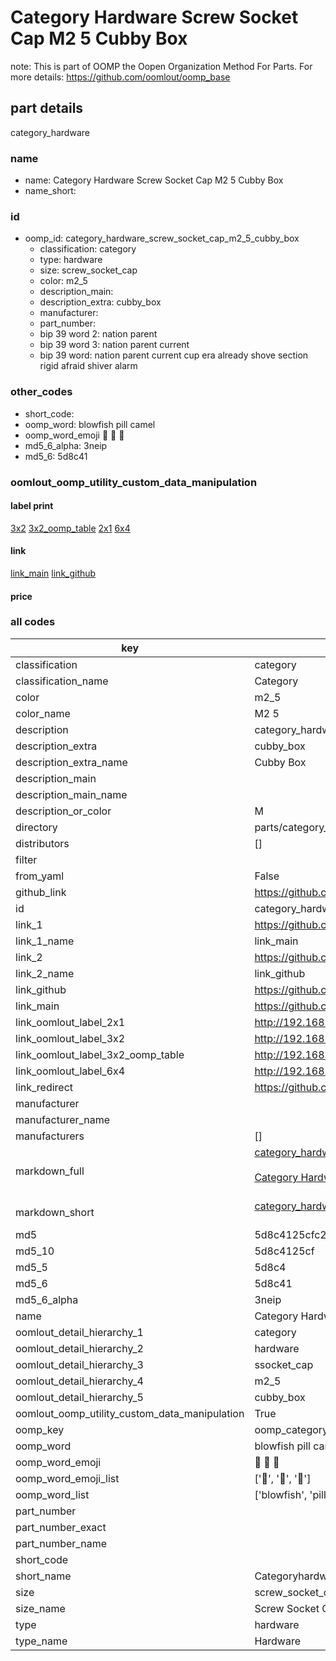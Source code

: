 # Category Hardware Screw Socket Cap M2 5 Cubby Box  

note: This is part of OOMP the Oopen Organization Method For Parts. For more details: https://github.com/oomlout/oomp_base

##  part details
  



category_hardware



### name
* name: Category Hardware Screw Socket Cap M2 5 Cubby Box
* name_short: 
### id
* oomp_id: category_hardware_screw_socket_cap_m2_5_cubby_box
  * classification: category
  * type: hardware
  * size: screw_socket_cap
  * color: m2_5
  * description_main: 
  * description_extra: cubby_box
  * manufacturer: 
  * part_number: 
  * bip 39 word 2: nation parent
  * bip 39 word 3: nation parent current
  * bip 39 word: nation parent current cup era already shove section rigid afraid shiver alarm

### other_codes
* short_code: 
* oomp_word: blowfish pill camel
* oomp_word_emoji :blowfish: :pill: :camel:
* md5_6_alpha: 3neip
* md5_6: 5d8c41






### oomlout_oomp_utility_custom_data_manipulation
#### label print
[3x2](http://192.168.1.245:1112/?label=oomp%203neip)
[3x2_oomp_table](http://192.168.1.108:1112/?label=oomp%203neip)
[2x1](http://192.168.1.242:1112/?label=oomp%203neip)
[6x4](http://192.168.1.55:1112/?label=oomp%203neip)    

#### link

[link_main](https://github.com/oomlout/oomlout_oomp_version_1_messy/tree/main/parts/category_hardware_screw_socket_cap_m2_5_cubby_box) [link_github](https://github.com/oomlout/oomlout_oomp_version_1_messy/tree/main/parts/category_hardware_screw_socket_cap_m2_5_cubby_box)                             

#### price







### all codes 
| key | value |  
| --- | --- |  
| classification | category |  
| classification_name | Category |  
| color | m2_5 |  
| color_name | M2 5 |  
| description | category_hardware |  
| description_extra | cubby_box |  
| description_extra_name | Cubby Box |  
| description_main |  |  
| description_main_name |  |  
| description_or_color | M  |  
| directory | parts/category_hardware_screw_socket_cap_m2_5_cubby_box |  
| distributors | [] |  
| filter |  |  
| from_yaml | False |  
| github_link | https://github.com/oomlout/oomlout_oomp_part_src/tree/main/parts/category_hardware_screw_socket_cap_m2_5_cubby_box |  
| id | category_hardware_screw_socket_cap_m2_5_cubby_box |  
| link_1 | https://github.com/oomlout/oomlout_oomp_version_1_messy/tree/main/parts/category_hardware_screw_socket_cap_m2_5_cubby_box |  
| link_1_name | link_main |  
| link_2 | https://github.com/oomlout/oomlout_oomp_version_1_messy/tree/main/parts/category_hardware_screw_socket_cap_m2_5_cubby_box |  
| link_2_name | link_github |  
| link_github | https://github.com/oomlout/oomlout_oomp_version_1_messy/tree/main/parts/category_hardware_screw_socket_cap_m2_5_cubby_box |  
| link_main | https://github.com/oomlout/oomlout_oomp_version_1_messy/tree/main/parts/category_hardware_screw_socket_cap_m2_5_cubby_box |  
| link_oomlout_label_2x1 | http://192.168.1.242:1112/?label=oomp%203neip |  
| link_oomlout_label_3x2 | http://192.168.1.245:1112/?label=oomp%203neip |  
| link_oomlout_label_3x2_oomp_table | http://192.168.1.108:1112/?label=oomp%203neip |  
| link_oomlout_label_6x4 | http://192.168.1.55:1112/?label=oomp%203neip |  
| link_redirect | https://github.com/oomlout/oomlout_oomp_version_1_messy/tree/main/parts/category_hardware_screw_socket_cap_m2_5_cubby_box |  
| manufacturer |  |  
| manufacturer_name |  |  
| manufacturers | [] |  
| markdown_full | [category_hardware_screw_socket_cap_m2_5_cubby_box](none)<br>[](none)<br>[Category Hardware Screw Socket Cap M2 5 Cubby Box](none)<br><br> |  
| markdown_short | [category_hardware_screw_socket_cap_m2_5_cubby_box](none)<br><br> |  
| md5 | 5d8c4125cfc2b8e01ca6235a6c280c9a |  
| md5_10 | 5d8c4125cf |  
| md5_5 | 5d8c4 |  
| md5_6 | 5d8c41 |  
| md5_6_alpha | 3neip |  
| name | Category Hardware Screw Socket Cap M2 5 Cubby Box |  
| oomlout_detail_hierarchy_1 | category |  
| oomlout_detail_hierarchy_2 | hardware |  
| oomlout_detail_hierarchy_3 | ssocket_cap |  
| oomlout_detail_hierarchy_4 | m2_5 |  
| oomlout_detail_hierarchy_5 | cubby_box |  
| oomlout_oomp_utility_custom_data_manipulation | True |  
| oomp_key | oomp_category_hardware_screw_socket_cap_m2_5_cubby_box |  
| oomp_word | blowfish pill camel |  
| oomp_word_emoji | :blowfish: :pill: :camel: |  
| oomp_word_emoji_list | [':blowfish:', ':pill:', ':camel:'] |  
| oomp_word_list | ['blowfish', 'pill', 'camel'] |  
| part_number |  |  
| part_number_exact |  |  
| part_number_name |  |  
| short_code |  |  
| short_name | Categoryhardware |  
| size | screw_socket_cap |  
| size_name | Screw Socket Cap |  
| type | hardware |  
| type_name | Hardware |  

